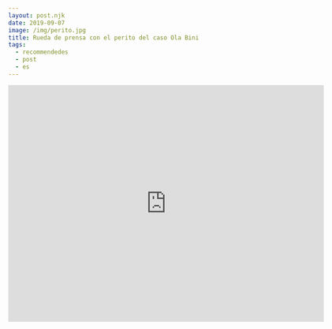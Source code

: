 ```yaml
---
layout: post.njk
date: 2019-09-07
image: /img/perito.jpg
title: Rueda de prensa con el perito del caso Ola Bini
tags:
  - recommendedes
  - post
  - es
---
```


<center><iframe src="https://archive.org/embed/ruedadeprensaperito" width="640" height="480" frameborder="0" webkitallowfullscreen="true" mozallowfullscreen="true" allowfullscreen></iframe></center>

